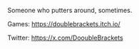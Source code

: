 Someone who putters around, sometimes.

Games: https://doublebrackets.itch.io/

Twitter: https://x.com/DooubleBrackets


 
<!---
DoubleBrackets/DoubleBrackets is a ✨ special ✨ repository because its `README.md` (this file) appears on your GitHub profile.
You can click the Preview link to take a look at your changes.
--->
